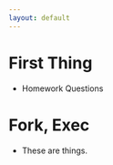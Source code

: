 ```yaml
---
layout: default
---
```


# First Thing
 
 - Homework Questions

# Fork, Exec
 
 - These are things.
